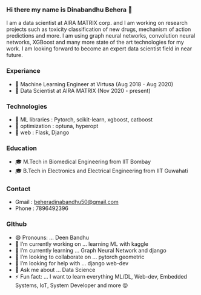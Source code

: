 ### Hi there my name is Dinabandhu Behera :raised_hands:

I am a data scientist at AIRA MATRIX corp. and I am working on research projects such as toxicity classification of new drugs, mechanism of action predictions and more. I am using graph neural networks, convolution neural networks, XGBoost and many more state of the art technologies for my work. I am looking forward to become an expert data scientist field in near future. 

### Experiance
- :robot: Machine Learning Engineer at Virtusa (Aug 2018 - Aug 2020)
- :robot: Data Scientist at AIRA MATRIX (Nov 2020 - present)

### Technologies
- 🌟 ML libraries : Pytorch, scikit-learn, xgboost, catboost
- 🌟 optimization : optuna, hyperopt
- 🌟 web : Flask, Django

### Education
- :mortar_board: M.Tech in Biomedical Engineering from IIT Bombay 
- :mortar_board: B.Tech in Electronics and Electrical Engineering from IIT Guwahati

### Contact
- Gmail : beheradinabandhu50@gmail.com
- Phone : 7896492396

### GIthub
- 😄 Pronouns: ... Deen Bandhu
- 🔭 I’m currently working on ... learning ML with kaggle
- 🌱 I’m currently learning ... Graph Neural Network and django
- 👯 I’m looking to collaborate on ... pytorch geometric
- 🤔 I’m looking for help with ... django web-dev
- 💬 Ask me about ... Data Science
- ⚡ Fun fact: ... I want to learn everything ML/DL, Web-dev, Embedded Systems, IoT, System Developer and more  :stuck_out_tongue_closed_eyes:
